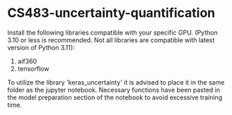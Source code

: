 # CS483-uncertainty-quantification

Install the following libraries compatible with your specific GPU. (Python 3.10 or less is recommended. Not all libraries are compatible with latest version of Python 3.11):
1. aif360
2. tensorflow

To utilize the library 'keras_uncertainty' it is advised to place it in the same folder as the jupyter notebook. Necessary functions have been pasted in the model preparation section of the notebook to avoid excessive training time.
